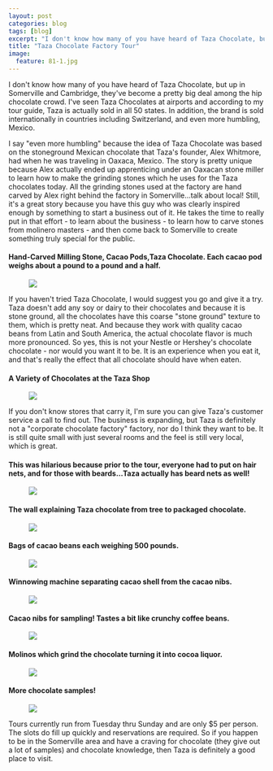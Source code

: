 ```yaml
---
layout: post
categories: blog
tags: [blog]
excerpt: "I don't know how many of you have heard of Taza Chocolate, but up in Cambridge, they've become a pretty big deal among the contemporary chocolate crowd."
title: "Taza Chocolate Factory Tour"
image:
  feature: 81-1.jpg
---
```


I don't know how many of you have heard of Taza Chocolate, but up in Somerville and Cambridge, they've become a pretty big deal among the hip chocolate crowd.  I've  seen Taza Chocolates at airports and according to my tour guide, Taza is actually sold in all 50 states.  In addition, the brand is sold internationally in countries including Switzerland, and even more humbling, Mexico.

I say "even more humbling" because the idea of Taza Chocolate was based on the stoneground Mexican chocolate that Taza's founder, Alex Whitmore, had when he was traveling in Oaxaca, Mexico.  The story is pretty unique because Alex actually ended up apprenticing under an Oaxacan stone miller to learn how to make the grinding stones which he uses for the Taza chocolates today.  All the grinding stones used at the factory are hand carved by Alex right behind the factory in Somerville...talk about local!  Still, it's a great story because you have this guy who was clearly inspired enough by something to start a business out of it.  He takes the time to really put in that effort - to learn about the business - to learn how to carve stones from molinero masters - and then come back to Somerville to create something truly special for the public.

#### Hand-Carved Milling Stone, Cacao Pods,Taza Chocolate.  Each cacao pod weighs about a pound to a pound and a half.
<figure> <img src='/images/81-13.JPG'> </figure>

If you haven't tried Taza Chocolate, I would suggest you go and give it a try.  Taza doesn't add any soy or dairy to their chocolates and because it is stone ground, all the chocolates have this coarse "stone ground" texture to them, which is pretty neat.  And because they work with quality cacao beans from Latin and South America, the actual chocolate flavor is much more pronounced.  So yes, this is not your Nestle or Hershey's chocolate chocolate - nor would you want it to be.  It is an experience when you eat it, and that's really the effect that all chocolate should have when eaten. 

#### A Variety of Chocolates at the Taza Shop
<figure> <img src='/images/81-15.jpg'> </figure>

If you don't know stores that carry it, I'm sure you can give Taza's customer service a call to find out.  The business is expanding, but Taza is definitely not a "corporate chocolate factory" factory, nor do I think they  want to be.  It is still quite small with just several rooms and the feel is still very local, which is great.


#### This was hilarious because prior to the tour, everyone had to put on hair nets, and for those with beards...Taza actually has beard nets as well! 
<figure> <img src='/images/81-2.JPG'> </figure>

#### The wall explaining Taza chocolate from tree to packaged chocolate.
<figure> <img src='/images/81-14.JPG'> </figure>

#### Bags of cacao beans each weighing 500 pounds.
<figure> <img src='/images/81-5.JPG'> </figure>

#### Winnowing machine separating cacao shell from the cacao nibs.
<figure> <img src='/images/81-10.JPG'> </figure>

#### Cacao nibs for sampling!  Tastes a bit like crunchy coffee beans.
<figure> <img src='/images/81-6.JPG'> </figure>

#### Molinos which grind the chocolate turning it into cocoa liquor.
<figure> <img src='/images/81-9.JPG'> </figure>

#### More chocolate samples!
<figure> <img src='/images/81-7.JPG'> </figure>

Tours currently run from Tuesday thru Sunday and are only $5 per person.  The slots do fill up quickly and reservations are required.  So if you happen to be in the Somerville area and have a craving for chocolate (they give out a lot of samples) and chocolate knowledge, then Taza is definitely a good place to visit.
